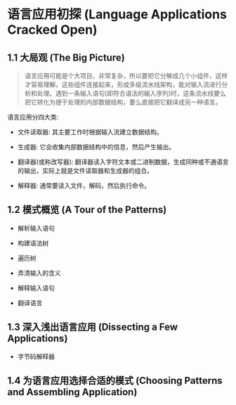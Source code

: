 
# 语言应用初探 (Language Applications Cracked Open)


## 1.1 大局观 (The Big Picture)

> 语言应用可能是个大项目，非常复杂，所以要把它分解成几个小组件，这样才容易理解。这些组件连接起来，形成多级流水线架构，能对输入流进行分析和处理。遇到一条输入语句(即符合语法的输入序列)时，这条流水线要么把它转化为便于处理的内部数据结构，要么直接把它翻译成另一种语言。


语言应用分四大类:

* 文件读取器: 其主要工作时根据输入流建立数据结构。

* 生成器: 它会收集内部数据结构中的信息，然后产生输出。

* 翻译器(或称改写器): 翻译器读入字符文本或二进制数据，生成同种或不通语言的输出，实际上就是文件读取器和生成器的组合。

* 解释器: 通常要读入文件，解码，然后执行命令。

## 1.2 模式概览 (A Tour of the Patterns)

* 解析输入语句

* 构建语法树

* 遍历树

* 弄清输入的含义

* 解释输入语句

* 翻译语言

## 1.3 深入浅出语言应用 (Dissecting a Few Applications)

* 字节码解释器

## 1.4 为语言应用选择合适的模式 (Choosing Patterns and Assembling Application)

